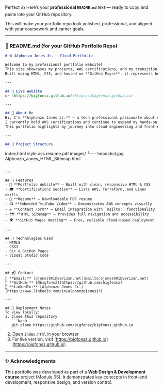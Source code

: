 Perfect 👍 Here’s your **professional `README.md`** text — ready to copy and paste into your GitHub repository.

This will make your portfolio repo look polished, professional, and aligned with your coursework and career goals.

---

### 🧾 **README.md (for your GitHub Portfolio Repo)**

```markdown
# 🌐 Alphonzo Jones Jr. – Cloud Portfolio

Welcome to my professional portfolio website!  
This site showcases my projects, AWS certifications, and my transition from public safety sales into cloud engineering.  
Built using HTML, CSS, and hosted on **GitHub Pages**, it represents both my technical growth and design fundamentals.

---

## 🚀 Live Website
👉 [https://bigfonsz.github.io](https://bigfonsz.github.io)

---

## 🧠 About Me
Hi, I'm **Alphonzo Jones Jr.** — a tech professional passionate about cloud computing, automation, and scalable infrastructure.  
I currently hold AWS certifications and continue to expand my hands-on experience with **Terraform**, **Linux**, and **Docker**.  
This portfolio highlights my journey into cloud engineering and front-end web development.

---

## 🧩 Project Structure
```

index.html
style.css
resume.pdf
images/
└── headshot.jpg
Alphonzo_Jones_HTML_Sitemap.html

````

---

## 🧱 Features
- 📄 **Portfolio Website** – Built with clean, responsive HTML & CSS  
- 🎓 **Certifications Section** – Lists AWS, Terraform, and Linux skills  
- 💼 **Resume** – Downloadable PDF resume  
- 📺 **Embedded YouTube Video** – Demonstrates AWS concepts visually  
- ✉️ **Contact Form** – Email integration with `mailto:` functionality  
- 🗺️ **HTML Sitemap** – Provides full navigation and accessibility  
- 🌍 **GitHub Pages Hosting** – Free, reliable cloud-based deployment  

---

## 🧰 Technologies Used
- HTML5  
- CSS3  
- Git & GitHub Pages  
- Visual Studio Code  

---

## 📬 Contact
📧 **Email:** [ajones991@verizon.net](mailto:ajones991@verizon.net)  
💼 **GitHub:** [@bigfonsz](https://github.com/bigfonsz)  
🔗 **LinkedIn:** [Alphonzo Jones Jr.](https://www.linkedin.com/in/alphonzojonesjr)

---

## 🏁 Deployment Notes
To view locally:
1. Clone this repository  
   ```bash
   git clone https://github.com/bigfonsz/bigfonsz.github.io
````

2. Open `index.html` in your browser
3. For live version, visit [https://bigfonsz.github.io](https://bigfonsz.github.io)

---

### ✨ Acknowledgments

This portfolio was developed as part of a **Web Design & Development course** project (Module 05).
It demonstrates key concepts in front-end development, responsive design, and version control.
